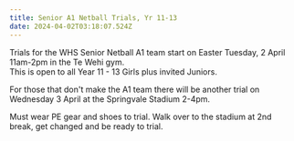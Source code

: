 ```yaml
---
title: Senior A1 Netball Trials, Yr 11-13
date: 2024-04-02T03:18:07.524Z
---
```


Trials for the WHS Senior Netball A1 team start on Easter Tuesday, 2 April 11am-2pm in the Te Wehi gym.  
This is open to all Year 11 - 13 Girls plus invited Juniors.  

For those that don't make the A1 team there will be another trial on Wednesday 3 April at the Springvale Stadium 2-4pm. 

Must wear PE gear and shoes to trial. Walk over to the stadium at 2nd break, get changed and be ready to trial.

 	 